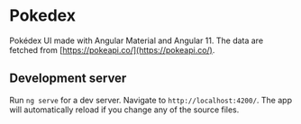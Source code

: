 # Pokedex

Pokédex UI made with Angular Material and Angular 11. The data are fetched from [https://pokeapi.co/](https://pokeapi.co/).

## Development server

Run `ng serve` for a dev server. Navigate to `http://localhost:4200/`. The app will automatically reload if you change any of the source files.
